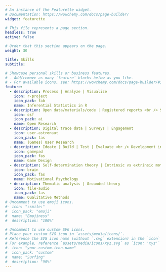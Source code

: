 ```yaml
---
# An instance of the Featurette widget.
# Documentation: https://wowchemy.com/docs/page-builder/
widget: featurette

# This file represents a page section.
headless: true
active: false

# Order that this section appears on the page.
weight: 30

title: Skills
subtitle:

# Showcase personal skills or business features.
# - Add/remove as many `feature` blocks below as you like.
# - For available icons, see: https://wowchemy.com/docs/page-builder/#icons
feature:
  - description: Process | Analyze | Visualize
    icon: r-project
    icon_pack: fab
    name: Inferential Statistics in R
  - description: Open data/materials/code | Registered reports <br /> Synthetic data | Team science
    icon: osf
    icon_pack: ai
    name: Open Research
  - description: Digital trace data | Surveys | Engagement
    icon: user-astronaut
    icon_pack: fas
    name: (Games) User Research
  - description: Ideate | Build | Test | Evaluate <br /> Development in Unity (C#)
    icon: gamepad
    icon_pack: fas
    name: Game Design
  - description: Self-determination theory | Intrinsic vs extrinsic motivation
    icon: brain
    icon_pack: fas
    name: Motivational Psychology
  - description: Thematic analysis | Grounded theory
    icon: file-audio
    icon_pack: fas
    name: Qualitative Methods
# Uncomment to use emoji icons.
#- icon: ":smile:"
#  icon_pack: "emoji"
#  name: "Emojiness"
#  description: "100%"

# Uncomment to use custom SVG icons.
# Place your custom SVG icon in `assets/media/icons/`.
# Reference the SVG icon name (without `.svg` extension) in the `icon` field.
# For example, reference `assets/media/icons/xyz.svg` as `icon: 'xyz'`
#- icon: "your-custom-icon-name"
#  icon_pack: "custom"
#  name: "Surfing"
#  description: "90%"
---
```

